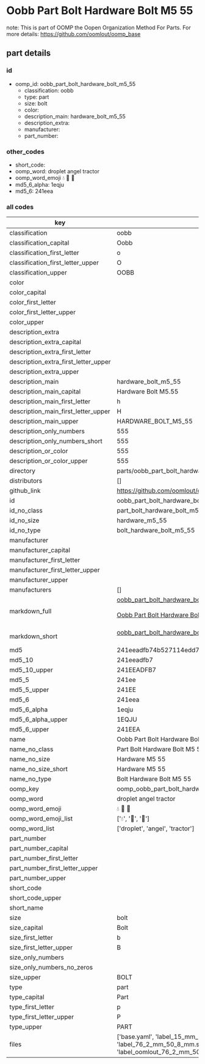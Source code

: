 # Oobb Part Bolt Hardware Bolt M5 55  

note: This is part of OOMP the Oopen Organization Method For Parts. For more details: https://github.com/oomlout/oomp_base

##  part details





### id
* oomp_id: oobb_part_bolt_hardware_bolt_m5_55
  * classification: oobb
  * type: part
  * size: bolt
  * color: 
  * description_main: hardware_bolt_m5_55
  * description_extra: 
  * manufacturer: 
  * part_number: 

### other_codes
* short_code: 
* oomp_word: droplet angel tractor
* oomp_word_emoji :droplet: :angel: :tractor:
* md5_6_alpha: 1eqju
* md5_6: 241eea

### all codes 
| key | value |  
| --- | --- |  
| classification | oobb |  
| classification_capital | Oobb |  
| classification_first_letter | o |  
| classification_first_letter_upper | O |  
| classification_upper | OOBB |  
| color |  |  
| color_capital |  |  
| color_first_letter |  |  
| color_first_letter_upper |  |  
| color_upper |  |  
| description_extra |  |  
| description_extra_capital |  |  
| description_extra_first_letter |  |  
| description_extra_first_letter_upper |  |  
| description_extra_upper |  |  
| description_main | hardware_bolt_m5_55 |  
| description_main_capital | Hardware Bolt M5.55 |  
| description_main_first_letter | h |  
| description_main_first_letter_upper | H |  
| description_main_upper | HARDWARE_BOLT_M5_55 |  
| description_only_numbers | 555 |  
| description_only_numbers_short | 555 |  
| description_or_color | 555 |  
| description_or_color_upper | 555 |  
| directory | parts/oobb_part_bolt_hardware_bolt_m5_55 |  
| distributors | [] |  
| github_link | https://github.com/oomlout/oomlout_oomp_part_src/tree/main/parts/oobb_part_bolt_hardware_bolt_m5_55/working |  
| id | oobb_part_bolt_hardware_bolt_m5_55 |  
| id_no_class | part_bolt_hardware_bolt_m5_55 |  
| id_no_size | hardware_m5_55 |  
| id_no_type | bolt_hardware_bolt_m5_55 |  
| manufacturer |  |  
| manufacturer_capital |  |  
| manufacturer_first_letter |  |  
| manufacturer_first_letter_upper |  |  
| manufacturer_upper |  |  
| manufacturers | [] |  
| markdown_full | [oobb_part_bolt_hardware_bolt_m5_55](https://github.com/oomlout/oomlout_oomp_part_src/tree/main/parts/oobb_part_bolt_hardware_bolt_m5_55/working)<br>[](https://github.com/oomlout/oomlout_oomp_part_src/tree/main/parts/oobb_part_bolt_hardware_bolt_m5_55/working)<br>[Oobb Part Bolt Hardware Bolt M5 55](https://github.com/oomlout/oomlout_oomp_part_src/tree/main/parts/oobb_part_bolt_hardware_bolt_m5_55/working)<br><br> |  
| markdown_short | [oobb_part_bolt_hardware_bolt_m5_55](https://github.com/oomlout/oomlout_oomp_part_src/tree/main/parts/oobb_part_bolt_hardware_bolt_m5_55/working)<br><br> |  
| md5 | 241eeadfb74b527114edd758b9e620e8 |  
| md5_10 | 241eeadfb7 |  
| md5_10_upper | 241EEADFB7 |  
| md5_5 | 241ee |  
| md5_5_upper | 241EE |  
| md5_6 | 241eea |  
| md5_6_alpha | 1eqju |  
| md5_6_alpha_upper | 1EQJU |  
| md5_6_upper | 241EEA |  
| name | Oobb Part Bolt Hardware Bolt M5 55 |  
| name_no_class | Part Bolt Hardware Bolt M5 55 |  
| name_no_size | Hardware M5 55 |  
| name_no_size_short | Hardware M5 55 |  
| name_no_type | Bolt Hardware Bolt M5 55 |  
| oomp_key | oomp_oobb_part_bolt_hardware_bolt_m5_55 |  
| oomp_word | droplet angel tractor |  
| oomp_word_emoji | :droplet: :angel: :tractor: |  
| oomp_word_emoji_list | [':droplet:', ':angel:', ':tractor:'] |  
| oomp_word_list | ['droplet', 'angel', 'tractor'] |  
| part_number |  |  
| part_number_capital |  |  
| part_number_first_letter |  |  
| part_number_first_letter_upper |  |  
| part_number_upper |  |  
| short_code |  |  
| short_code_upper |  |  
| short_name |  |  
| size | bolt |  
| size_capital | Bolt |  
| size_first_letter | b |  
| size_first_letter_upper | B |  
| size_only_numbers |  |  
| size_only_numbers_no_zeros |  |  
| size_upper | BOLT |  
| type | part |  
| type_capital | Part |  
| type_first_letter | p |  
| type_first_letter_upper | P |  
| type_upper | PART |  
| files | ['base.yaml', 'label_15_mm_30_mm.pdf', 'label_15_mm_30_mm.svg', 'label_76_2_mm_50_8_mm.pdf', 'label_76_2_mm_50_8_mm.svg', 'label_oomlout_76_2_mm_50_8_mm.pdf', 'label_oomlout_76_2_mm_50_8_mm.svg', 'readme.md', 'working.json', 'working.yaml'] |  
